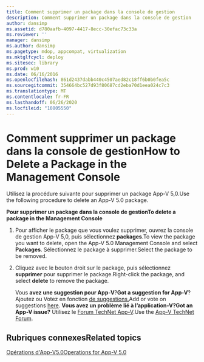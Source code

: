 ```yaml
---
title: Comment supprimer un package dans la console de gestion
description: Comment supprimer un package dans la console de gestion
author: dansimp
ms.assetid: d780aafb-4097-4417-8ecc-30efac73c33a
ms.reviewer: ''
manager: dansimp
ms.author: dansimp
ms.pagetype: mdop, appcompat, virtualization
ms.mktglfcycl: deploy
ms.sitesec: library
ms.prod: w10
ms.date: 06/16/2016
ms.openlocfilehash: 861d2437dabb440c4507aed82c18ff6b0b0fea5c
ms.sourcegitcommit: 354664bc527d93f80687cd2eba70d1eea024c7c3
ms.translationtype: MT
ms.contentlocale: fr-FR
ms.lasthandoff: 06/26/2020
ms.locfileid: "10805550"
---
```

# <span data-ttu-id="7181a-103">Comment supprimer un package dans la console de gestion</span><span class="sxs-lookup"><span data-stu-id="7181a-103">How to Delete a Package in the Management Console</span></span>


<span data-ttu-id="7181a-104">Utilisez la procédure suivante pour supprimer un package App-V 5,0.</span><span class="sxs-lookup"><span data-stu-id="7181a-104">Use the following procedure to delete an App-V 5.0 package.</span></span>

**<span data-ttu-id="7181a-105">Pour supprimer un package dans la console de gestion</span><span class="sxs-lookup"><span data-stu-id="7181a-105">To delete a package in the Management Console</span></span>**

1.  <span data-ttu-id="7181a-106">Pour afficher le package que vous voulez supprimer, ouvrez la console de gestion App-V 5,0, puis sélectionnez **packages**.</span><span class="sxs-lookup"><span data-stu-id="7181a-106">To view the package you want to delete, open the App-V 5.0 Management Console and select **Packages**.</span></span> <span data-ttu-id="7181a-107">Sélectionnez le package à supprimer.</span><span class="sxs-lookup"><span data-stu-id="7181a-107">Select the package to be removed.</span></span>

2.  <span data-ttu-id="7181a-108">Cliquez avec le bouton droit sur le package, puis sélectionnez **supprimer** pour supprimer le package.</span><span class="sxs-lookup"><span data-stu-id="7181a-108">Right-click the package, and select **delete** to remove the package.</span></span>

    <span data-ttu-id="7181a-109">Vous **avez une suggestion pour App-V**?</span><span class="sxs-lookup"><span data-stu-id="7181a-109">**Got a suggestion for App-V**?</span></span> <span data-ttu-id="7181a-110">Ajoutez ou Votez en fonction [de suggestions.](http://appv.uservoice.com/forums/280448-microsoft-application-virtualization)</span><span class="sxs-lookup"><span data-stu-id="7181a-110">Add or vote on suggestions [here](http://appv.uservoice.com/forums/280448-microsoft-application-virtualization).</span></span> **<span data-ttu-id="7181a-111">Vous avez un problème lié à l’application-V?</span><span class="sxs-lookup"><span data-stu-id="7181a-111">Got an App-V issue?</span></span>** <span data-ttu-id="7181a-112">Utilisez le [Forum TechNet App-V](https://social.technet.microsoft.com/Forums/home?forum=mdopappv).</span><span class="sxs-lookup"><span data-stu-id="7181a-112">Use the [App-V TechNet Forum](https://social.technet.microsoft.com/Forums/home?forum=mdopappv).</span></span>

## <span data-ttu-id="7181a-113">Rubriques connexes</span><span class="sxs-lookup"><span data-stu-id="7181a-113">Related topics</span></span>


[<span data-ttu-id="7181a-114">Opérations d'App-V5.0</span><span class="sxs-lookup"><span data-stu-id="7181a-114">Operations for App-V 5.0</span></span>](operations-for-app-v-50.md)

 

 





